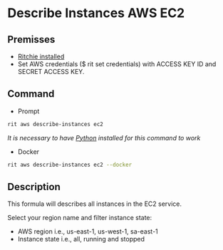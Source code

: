 # Describe Instances AWS EC2

## Premisses

- [Ritchie installed](https://docs.ritchiecli.io/v/v2.0-pt/getting-started/installation)
- Set AWS credentials (\$ rit set credentials) with ACCESS KEY ID and SECRET ACCESS KEY.

## Command

- Prompt

```bash
rit aws describe-instances ec2
```

_It is necessary to have [Python](https://www.python.org/downloads/) installed for this command to work_

- Docker

```bash
rit aws describe-instances ec2 --docker
```

## Description

This formula will describes all instances in the EC2 service.

Select your region name and filter instance state:

- AWS region i.e., us-east-1, us-west-1, sa-east-1
- Instance state i.e., all, running and stopped

